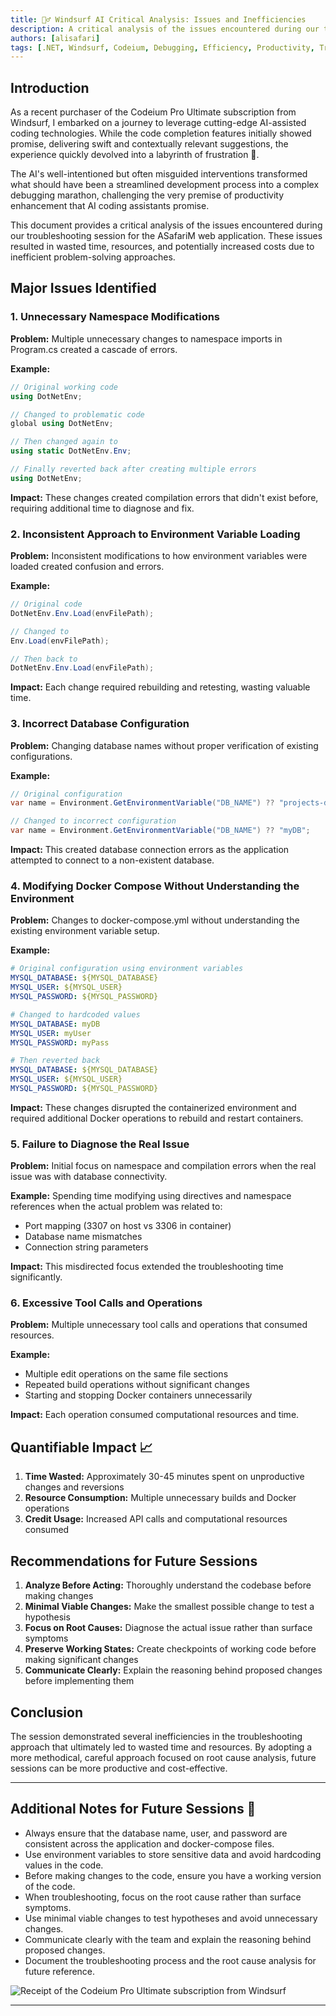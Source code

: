 ```yaml
---
title: 🕵️‍♂️ Windsurf AI Critical Analysis: Issues and Inefficiencies
description: A critical analysis of the issues encountered during our troubleshooting session for the ASafariM web application. ⚡
authors: [alisafari]
tags: [.NET, Windsurf, Codeium, Debugging, Efficiency, Productivity, Troubleshooting]
---
```


## Introduction

As a recent purchaser of the Codeium Pro Ultimate subscription from Windsurf, I embarked on a journey to leverage cutting-edge AI-assisted coding technologies. While the code completion features initially showed promise, delivering swift and contextually relevant suggestions, the experience quickly devolved into a labyrinth of frustration 🧩.
<!-- truncate -->
The AI's well-intentioned but often misguided interventions transformed what should have been a streamlined development process into a complex debugging marathon, challenging the very premise of productivity enhancement that AI coding assistants promise.

This document provides a critical analysis of the issues encountered during our troubleshooting session for the ASafariM web application. These issues resulted in wasted time, resources, and potentially increased costs due to inefficient problem-solving approaches.

## Major Issues Identified

### 1. Unnecessary Namespace Modifications

**Problem:** Multiple unnecessary changes to namespace imports in Program.cs created a cascade of errors.

**Example:**
```csharp
// Original working code
using DotNetEnv;

// Changed to problematic code
global using DotNetEnv;

// Then changed again to
using static DotNetEnv.Env;

// Finally reverted back after creating multiple errors
using DotNetEnv;
```

**Impact:** These changes created compilation errors that didn't exist before, requiring additional time to diagnose and fix.

### 2. Inconsistent Approach to Environment Variable Loading

**Problem:** Inconsistent modifications to how environment variables were loaded created confusion and errors.

**Example:**
```csharp
// Original code
DotNetEnv.Env.Load(envFilePath);

// Changed to
Env.Load(envFilePath);

// Then back to
DotNetEnv.Env.Load(envFilePath);
```

**Impact:** Each change required rebuilding and retesting, wasting valuable time.

### 3. Incorrect Database Configuration

**Problem:** Changing database names without proper verification of existing configurations.

**Example:**
```csharp
// Original configuration
var name = Environment.GetEnvironmentVariable("DB_NAME") ?? "projects-db";

// Changed to incorrect configuration
var name = Environment.GetEnvironmentVariable("DB_NAME") ?? "myDB";
```

**Impact:** This created database connection errors as the application attempted to connect to a non-existent database.

### 4. Modifying Docker Compose Without Understanding the Environment

**Problem:** Changes to docker-compose.yml without understanding the existing environment variable setup.

**Example:**
```yaml
# Original configuration using environment variables
MYSQL_DATABASE: ${MYSQL_DATABASE}
MYSQL_USER: ${MYSQL_USER}
MYSQL_PASSWORD: ${MYSQL_PASSWORD}

# Changed to hardcoded values
MYSQL_DATABASE: myDB
MYSQL_USER: myUser
MYSQL_PASSWORD: myPass

# Then reverted back
MYSQL_DATABASE: ${MYSQL_DATABASE}
MYSQL_USER: ${MYSQL_USER}
MYSQL_PASSWORD: ${MYSQL_PASSWORD}
```

**Impact:** These changes disrupted the containerized environment and required additional Docker operations to rebuild and restart containers.

### 5. Failure to Diagnose the Real Issue

**Problem:** Initial focus on namespace and compilation errors when the real issue was with database connectivity.

**Example:** Spending time modifying using directives and namespace references when the actual problem was related to:
- Port mapping (3307 on host vs 3306 in container)
- Database name mismatches
- Connection string parameters

**Impact:** This misdirected focus extended the troubleshooting time significantly.

### 6. Excessive Tool Calls and Operations

**Problem:** Multiple unnecessary tool calls and operations that consumed resources.

**Example:**
- Multiple edit operations on the same file sections
- Repeated build operations without significant changes
- Starting and stopping Docker containers unnecessarily

**Impact:** Each operation consumed computational resources and time.

## Quantifiable Impact 📈

1. **Time Wasted:** Approximately 30-45 minutes spent on unproductive changes and reversions
2. **Resource Consumption:** Multiple unnecessary builds and Docker operations
3. **Credit Usage:** Increased API calls and computational resources consumed

## Recommendations for Future Sessions

1. **Analyze Before Acting:** Thoroughly understand the codebase before making changes
2. **Minimal Viable Changes:** Make the smallest possible change to test a hypothesis
3. **Focus on Root Causes:** Diagnose the actual issue rather than surface symptoms
4. **Preserve Working States:** Create checkpoints of working code before making significant changes
5. **Communicate Clearly:** Explain the reasoning behind proposed changes before implementing them

## Conclusion

The session demonstrated several inefficiencies in the troubleshooting approach that ultimately led to wasted time and resources. By adopting a more methodical, careful approach focused on root cause analysis, future sessions can be more productive and cost-effective.

___

## Additional Notes for Future Sessions 📝

- Always ensure that the database name, user, and password are consistent across the application and docker-compose files.
- Use environment variables to store sensitive data and avoid hardcoding values in the code.
- Before making changes to the code, ensure you have a working version of the code.
- When troubleshooting, focus on the root cause rather than surface symptoms.
- Use minimal viable changes to test hypotheses and avoid unnecessary changes.
- Communicate clearly with the team and explain the reasoning behind proposed changes.
- Document the troubleshooting process and the root cause analysis for future reference.

<!-- Add image here -->
![Receipt of the Codeium Pro Ultimate subscription from Windsurf](/img/blog/codeium-pro-ultimate.png)

---
